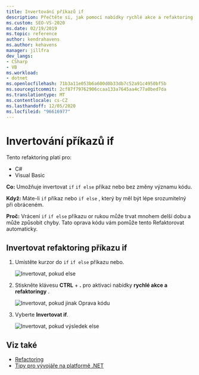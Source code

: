 ```yaml
---
title: Invertování příkazů if
description: Přečtěte si, jak pomocí nabídky rychlé akce a refaktoring Invertovat příkaz if nebo if else beze změny významu kódu.
ms.custom: SEO-VS-2020
ms.date: 02/19/2019
ms.topic: reference
author: kendrahavens
ms.author: kehavens
manager: jillfra
dev_langs:
- CSharp
- VB
ms.workload:
- dotnet
ms.openlocfilehash: 71b3a11e053b6a600d0b33db7c52a91c4950bf5b
ms.sourcegitcommit: 2cf87f79762906ccaa133a7645aa4c77a0bed7da
ms.translationtype: MT
ms.contentlocale: cs-CZ
ms.lasthandoff: 12/05/2020
ms.locfileid: "96616977"
---
```

# <a name="invert-if-statement"></a>Invertování příkazů if

Tento refaktoring platí pro:

- C#
- Visual Basic

**Co:** Umožňuje invertovat `if` `if else` příkaz nebo bez změny významu kódu.

**Když:** Máte-li `if` příkaz nebo `if else` , který by měl být lépe srozumitelný při obráceném.

**Proč:** Vrácení `if` `if else` příkazu or rukou může trvat mnohem delší dobu a může způsobit chyby. Tato oprava kódu vám pomůže tento Refaktorovat automaticky.

## <a name="invert-if-statement-refactoring"></a>Invertovat refaktoring příkazu if

1. Umístěte kurzor do `if` `if else` příkazu nebo.

    ![Invertovat, pokud else](media/invert-if.png)

2. Stiskněte klávesu **CTRL** + **.** pro aktivaci nabídky **rychlé akce a refaktoringy** .

    ![Invertovat, pokud jinak Oprava kódu](media/invert-if-codefix.png)

3. Vyberte **Invertovat if**.

    ![Invertovat, pokud výsledek else](media/invert-if-codefix-result.png)

## <a name="see-also"></a>Viz také

- [Refactoring](../refactoring-in-visual-studio.md)
- [Tipy pro vývojáře na platformě .NET](../csharp-developer-productivity.md)

